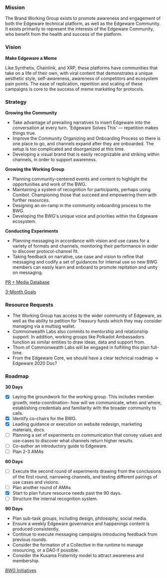 ### Mission

The Brand Working Group exists to promote awareness and engagement of both the Edgeware technical platform, as well as the Edgeware Community.  It exists primarily to represent the interests of the Edgeware Community, who benefit from the health and success of the platform.

### Vision

**Make Edgeware a Meme**

Like Synthetix, Chainlink, and XRP, these platforms have communities that take on a life of their own, with viral content that demonstrates a unique aesthetic style, self-awareness, awareness of competitors and ecosystem pain points. The ease of replication, repetition and scaling of these campaigns is core to the success of meme marketing for protocols. 

### Strategy

**Growing the Community**

- Take advantage of prevailing narratives to insert Edgeware into the conversation at every turn. 'Edgeware Solves This' — repetition makes things true.
- Improve the Community Organizing and Onboarding Process so there is one place to go, and channels expand after they are onboarded. The setup is too complicated and disorganized at this time.
- Developing a visual brand that is easily recognizable and striking within channels, in order to support awareness.

**Growing the Working Group**

- Planning community-centered events and content to highlight the opportunities and work of the BWG.
- Maintaining a system of recognition for participants, perhaps using Combot. Championing those that succeed and empowering them with further resources.
- Designing an on-ramp in the community onboarding process to the BWG.
- Developing the BWG's unique voice and priorities within the Edgeware ecosystem.

**Conducting** **Experiments**

- Planning messaging in accordance with vision and use cases for a variety of formats and channels, monitoring their performance in order to discover protocol-channel fit.
- Taking feedback on narrative, use case and vision to refine that messaging and codify a set of guidances for internal use so new BWG members can easily learn and onboard to promote repitation and unity on messaging.

[PR + Media Database](https://www.notion.so/PR-Media-Database-31d2b7afbf4342538cf975cd092b5889)

[3-Month Goals](https://www.notion.so/798e42501fc3485f9b4e16259e2d6078)

### Resource Requests

- The Working Group has access to the wider community of Edgeware, as well as the ability to petition for Treasury funds which they may consider managing via a multisig wallet.
- Commonwealth Labs also commits to mentorship and relationship support. In addition, working groups like Polkadot Ambassadors function as similar entities to draw ideas, data and support from.
- Thom of Commonwealth Labs will be engaged in fulfilling this plan full-time.
- From the Edgeware Core, we should have a clear technical roadmap → Edgeware 2020 Doc?

### Roadmap

**30 Days**

- [x]  Laying the groundwork for the working group. This includes member growth, meta-coordination- how will we communicate, when and where, establishing credentials and familiarity with the broader community to calls.
- [x]  Identify co-chairs for the BWG.
- [x]  Leading guidance or execution on website redesign, marketing materials, docs.
- [ ]  Planning a set of experiments on communication that convey values and use-cases to discover what channels return higher results.
- [ ]  Co-author an introductory guide to Edgeware.
- [ ]  Plan 2-3 AMAs

**60 Days**

- [ ]  Execute the second round of experiments drawing from the conclusions of the first round, narrowing channels, and testing different pairings of use cases and visions.
- [ ]  Plan another round of AMAs
- [x]  Start to plan future resource needs past the 90 days.
- [ ]  Structure the internal recognition system.

**90 Days**

- Plan sub-task groups, including design, philosophy, social media.
- Ensure a weekly Edgeware governance and happenings content is produced consistently.
- Continue to execute messaging campaigns introducing feedback from previous rounds.
- Consider the formation of a Collective in the runtime to manage resourcing, or a DAO if possible.
- Consider the Kusama Fraternity model to attract awareness and membership.

[BWG Initiatives](https://www.notion.so/4133072a8a21444e87476919ad9ea021)
